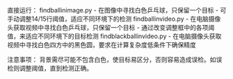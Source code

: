直接运行：
findballinimage.py - 在图像中寻找白色乒乓球，只保留一个目标
                   - 可手动调整14/15行阈值，适应不同环境下的检测
findballinvideo.py - 在电脑摄像头获取视频中寻找白色乒乓球，只保留一个目标
                   - 通过改变调整框中的各项阈值，来适应不同环境下的目标检测
findblackballinvideo.py - 在电脑摄像头获取视频中寻找白色四方中的黑色圆，要求在计算复杂度低条件下确保精度
                  
注意事项：
背景需尽可能不包含白色，使目标易区分，否则容易造成误检。如误检则调整阈值，直到检测正确。
